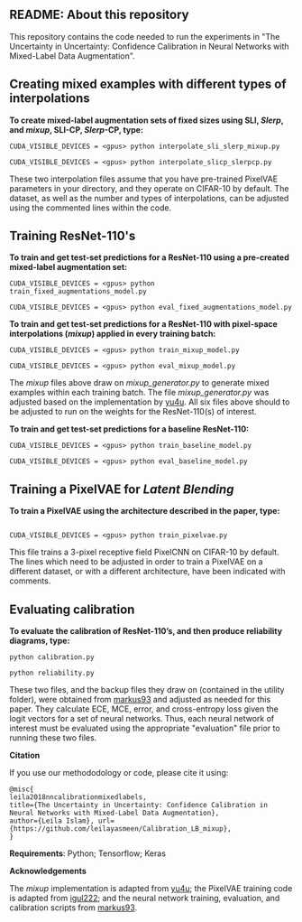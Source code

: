 ## README: About this repository
This repository contains the code needed to run the experiments in "The Uncertainty in Uncertainty: Confidence Calibration in Neural Networks with Mixed-Label Data Augmentation".

## Creating mixed examples with different types of interpolations
**To create mixed-label augmentation sets of fixed sizes using SLI, *Slerp*, and *mixup*, SLI-CP, *Slerp*-CP, type:**

```
CUDA_VISIBLE_DEVICES = <gpus> python interpolate_sli_slerp_mixup.py

CUDA_VISIBLE_DEVICES = <gpus> python interpolate_slicp_slerpcp.py
```
These two interpolation files assume that you have pre-trained PixelVAE parameters in your directory, and they operate on CIFAR-10 by default. The dataset, as well as the number and types of interpolations, can be adjusted using the commented lines within the code.

## Training ResNet-110's 

**To train and get test-set predictions for a ResNet-110 using a pre-created mixed-label augmentation set:**

```
CUDA_VISIBLE_DEVICES = <gpus> python train_fixed_augmentations_model.py

CUDA_VISIBLE_DEVICES = <gpus> python eval_fixed_augmentations_model.py
```

**To train and get test-set predictions for a ResNet-110 with pixel-space interpolations (*mixup*) applied in every training batch:**

```
CUDA_VISIBLE_DEVICES = <gpus> python train_mixup_model.py

CUDA_VISIBLE_DEVICES = <gpus> python eval_mixup_model.py
```
The *mixup* files above draw on *mixup_generator.py* to generate mixed examples within each training batch. The file *mixup_generator.py* was adjusted based on the implementation by [yu4u](https://github.com/yu4u/mixup-generator). All six files above should to be adjusted to run on the weights for the ResNet-110(s) of interest.

**To train and get test-set predictions for a baseline ResNet-110:**

```
CUDA_VISIBLE_DEVICES = <gpus> python train_baseline_model.py

CUDA_VISIBLE_DEVICES = <gpus> python eval_baseline_model.py
```

## Training a PixelVAE for *Latent Blending*
**To train a PixelVAE using the architecture described in the paper, type:**

```

CUDA_VISIBLE_DEVICES = <gpus> python train_pixelvae.py

```

This file trains a 3-pixel receptive field PixelCNN on CIFAR-10 by default. The lines which need to be adjusted in order to train a PixelVAE on a different dataset, or with a different architecture, have been indicated with comments.

## Evaluating calibration

**To evaluate the calibration of ResNet-110’s, and then produce reliability diagrams, type:**

```
python calibration.py

python reliability.py
```
These two files, and the backup files they draw on (contained in the utility folder), were obtained from [markus93](https://github.com/markus93/NN_calibration) and adjusted as needed for this paper. They calculate ECE, MCE, error, and cross-entropy loss given the logit vectors for a set of neural networks. Thus, each neural network of interest must be evaluated using the appropriate "evaluation" file prior to running these two files.

**Citation**

If you use our methododology or code, please cite it using:

```
@misc{
leila2018nncalibrationmixedlabels,
title={The Uncertainty in Uncertainty: Confidence Calibration in Neural Networks with Mixed-Label Data Augmentation},
author={Leila Islam}, url={https://github.com/leilayasmeen/Calibration_LB_mixup},
}
```

**Requirements**: Python; Tensorflow; Keras

**Acknowledgements**

The *mixup* implementation is adapted from [yu4u](https://github.com/yu4u/mixup-generator); the PixelVAE training code is adapted from [igul222](https://github.com/igul222/PixelVAE); and the neural network training, evaluation, and calibration scripts from [markus93](https://github.com/markus93/NN_calibration).


